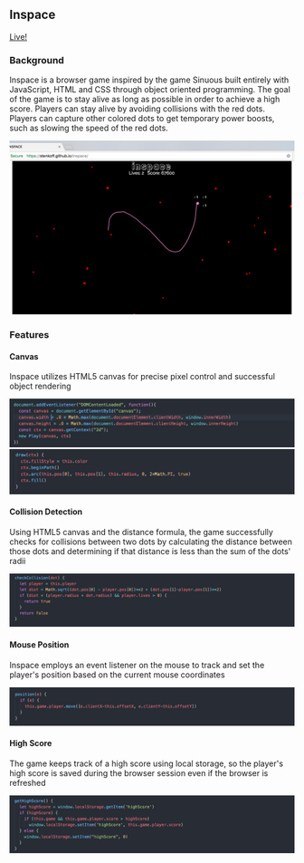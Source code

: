 ## Inspace
[Live!](https://stenkoff.github.io/inspace/)

### Background
Inspace is a browser game inspired by the game Sinuous built entirely with JavaScript, HTML and CSS through object oriented programming. The goal of the game is to stay alive as long as possible in order to achieve a high score. Players can stay alive by avoiding collisions with the red dots. Players can capture other colored dots to get temporary power boosts, such as slowing the speed of the red dots.

![inspace](./assets/images/inspace.png)

### Features

#### Canvas
Inspace utilizes HTML5 canvas for precise pixel control and successful object rendering

![canvas](./assets/images/canvas.png)
![draw](./assets/images/canvas_draw.png)

#### Collision Detection
Using HTML5 canvas and the distance formula, the game successfully checks for collisions between two dots by calculating the distance between those dots and determining if that distance is less than the sum of the dots' radii

![collision](./assets/images/collision.png)

#### Mouse Position
Inspace employs an event listener on the mouse to track and set the player's position based on the current mouse coordinates

![position](./assets/images/player_pos.png)

#### High Score
The game keeps track of a high score using local storage, so the player's high score is saved during the browser session even if the browser is refreshed

![high-score](./assets/images/high_score.png)
